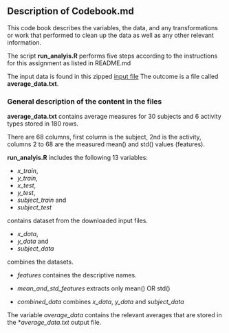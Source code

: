 ## Description of Codebook.md

This code book describes the variables, the data, and any transformations or work that performed to clean up the data as well as any other relevant information.

The script **run_analyis.R** performs five steps according to the instructions for this assignment as listed in README.md

The input data is found in this zipped [input file](https://d396qusza40orc.cloudfront.net/getdata%2Fprojectfiles%2FUCI%20HAR%20Dataset.zip)
The outcome is a file called **average_data.txt**.


### General description of the content in the files 

**average_data.txt** contains average measures for 30 subjects and 6 activity types stored in 180 rows.

There are 68 columns, first column is the subject, 2nd is the activity, columns 2 to 68 are the measured mean() and std() values (features).

**run_analyis.R** includes the following 13 variables:

* *x_train*, 
* *y_train*, 
* *x_test*, 
* *y_test*, 
* *subject_train* and
* *subject_test* 

contains dataset from the downloaded input files.

* *x_data*, 
* *y_data* and
* *subject_data* 

combines the datasets.

* *features* containes the descriptive names.

* *mean_and_std_features* extracts only mean() OR std()

* *combined_data* combines *x_data*, *y_data* and *subject_data*

The variable *average_data* contains the relevant averages that are stored in the **average_data.txt* output file. 

